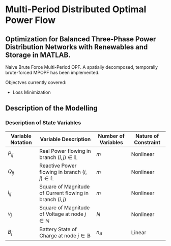 # Multi-Period Distributed Optimal Power Flow
## Optimization for Balanced Three-Phase Power Distribution Networks with Renewables and Storage in MATLAB. 
Naive Brute Force Multi-Period OPF. A spatially decomposed, temporally brute-forced MPOPF has been implemented.

Objectves currently covered: 
- Loss Minimization

## Description of the Modelling

### Description of State Variables

| Variable Notation | Variable Description                                      | Number of Variables | Nature of Constraint |
|-------------------|-----------------------------------------------------------|---------------------|----------------------|
| $P_{ij}$          | Real Power flowing in branch $(i, j) \in \mathbb{L}$      | $m$                 | Nonlinear            |
| $Q_{ij}$          | Reactive Power flowing in branch $(i, j) \in \mathbb{L}$  | $m$                 | Nonlinear            |
| $l_{ij}$          | Square of Magnitude of Current flowing in branch $(i, j)$ | $m$                 | Nonlinear            |
| $v_{j}$           | Square of Magnitude of Voltage at node $j \in \mathbb{N}$ | $N$                 | Nonlinear            |
| $B_{j}$           | Battery State of Charge at node $j \in \mathbb{B}$        | $n_{B}$             | Linear               |

